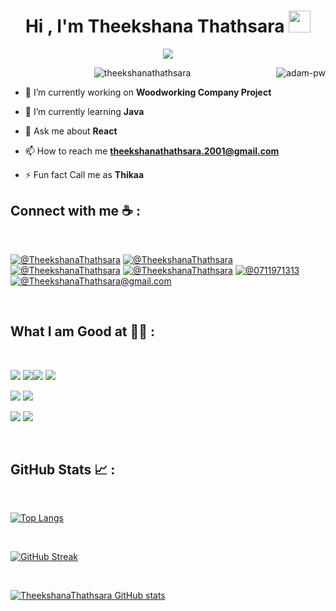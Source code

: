 <h1 align="center">Hi , I'm Theekshana Thathsara <img src="https://media.giphy.com/media/hvRJCLFzcasrR4ia7z/giphy.gif" width="35"></h1>
<p align="center">
  <a href="https://github.com/DenverCoder1/readme-typing-svg"><img src="https://readme-typing-svg.herokuapp.com?font=Time+New+Roman&color=%23C8BE25&size=25&center=true&vCenter=true&width=600&height=100&lines=Computer+Science+Undergraduate;Frontend+Developer;UI+UX+Designer;Always+learning+new+things"></a>
</p>

<p><img align="right" src="https://github.com/Adam-pw/Adam-pw/blob/main/animation_500_kxa883sd.gif" alt="adam-pw" /></p>


<p align="center"> <img src="https://komarev.com/ghpvc/?username=theekshanathathsara&label=Profile%20views&color=0e75b6&style=flat" alt="theekshanathathsara" /> </p>

- 🔭 I’m currently working on **Woodworking Company Project**

- 🌱 I’m currently learning **Java**

- 💬 Ask me about **React**

- 📫 How to reach me **theekshanathathsara.2001@gmail.com**

- ⚡ Fun fact Call me as **Thikaa**

## Connect with me ☕ :

<br>

[![@TheekshanaThathsara](https://img.icons8.com/fluency/48/000000/instagram-new.png "@TheekshanaThathsara")](https://www.instagram.com/TheekshanaThathsara/) [![@TheekshanaThathsara](https://img.icons8.com/fluency/48/000000/facebook.png "@TheekshanaThathsara")](https://www.facebook.com/TheekshanaThathsara) [![@TheekshanaThathsara](https://img.icons8.com/fluency/48/000000/linkedin.png "@TheekshanaThathsara")](https://www.linkedin.com/in/TheekshanaThathsara/) [![@TheekshanaThathsara](https://img.icons8.com/fluency/48/000000/twitter-squared.png "@TheekshanaThathsara")](https://twitter.com/TheekshanaThathsara) [![@0711971313](https://img.icons8.com/fluency/48/000000/phone-disconnected.png "@0778216090")](tel:0788559226) [![@TheekshanaThathsara@gmail.com](https://img.icons8.com/fluency/48/000000/apple-mail.png "@TheekshanaThathsara@gmail.com")](TheekshanaThathsara@gmail.com)

<br>

## What I am Good at 🧑‍💻 :

<br>

<img src="https://img.icons8.com/color/48/000000/html-5--v1.png"/> <img src="https://img.icons8.com/color/48/000000/css3.png"/><img src="https://img.icons8.com/color/48/000000/javascript--v1.png"/> <img src="https://img.icons8.com/office/48/000000/react.png"/>

<img src="https://img.icons8.com/color/48/000000/java-coffee-cup-logo--v1.png"/> <img src="https://img.icons8.com/officel/48/000000/php-logo.png"/>

<img src="https://img.icons8.com/color/48/000000/mysql-logo.png"/> <img src="https://img.icons8.com/color/48/000000/mongodb.png"/>


<br>

## GitHub Stats 📈 :

<br>

[![Top Langs](https://github-readme-stats.vercel.app/api/top-langs/?username=TheekshanaThathsara&theme=algolia)](https://github.com/TheekshanaThathsara/github-readme-stats)

<br>

[![GitHub Streak](https://github-readme-streak-stats.herokuapp.com?user=TheekshanaThathsara&theme=algolia&date_format=M%20j%5B%2C%20Y%5D)](https://git.io/streak-stats) 

<br>

[![TheekshanaThathsara GitHub stats](https://github-readme-stats.vercel.app/api?username=TheekshanaThathsara&theme=algolia)](https://github.com/TheekshanaThathsara/github-readme-stats) 

<br>
